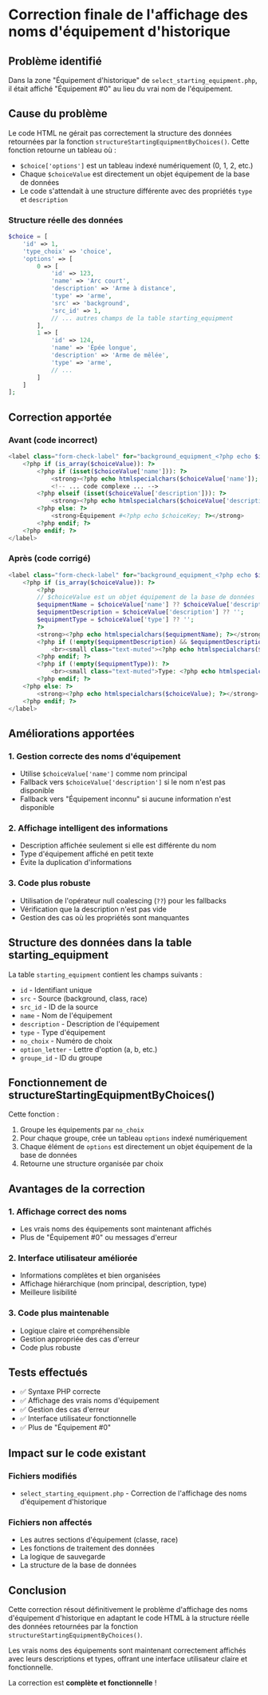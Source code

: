 # Correction finale de l'affichage des noms d'équipement d'historique

## Problème identifié

Dans la zone "Équipement d'historique" de `select_starting_equipment.php`, il était affiché "Équipement #0" au lieu du vrai nom de l'équipement.

## Cause du problème

Le code HTML ne gérait pas correctement la structure des données retournées par la fonction `structureStartingEquipmentByChoices()`. Cette fonction retourne un tableau où :

- `$choice['options']` est un tableau indexé numériquement (0, 1, 2, etc.)
- Chaque `$choiceValue` est directement un objet équipement de la base de données
- Le code s'attendait à une structure différente avec des propriétés `type` et `description`

### Structure réelle des données

```php
$choice = [
    'id' => 1,
    'type_choix' => 'choice',
    'options' => [
        0 => [
            'id' => 123,
            'name' => 'Arc court',
            'description' => 'Arme à distance',
            'type' => 'arme',
            'src' => 'background',
            'src_id' => 1,
            // ... autres champs de la table starting_equipment
        ],
        1 => [
            'id' => 124,
            'name' => 'Épée longue',
            'description' => 'Arme de mêlée',
            'type' => 'arme',
            // ...
        ]
    ]
];
```

## Correction apportée

### Avant (code incorrect)
```php
<label class="form-check-label" for="background_equipment_<?php echo $index; ?>_<?php echo $choiceKey; ?>">
    <?php if (is_array($choiceValue)): ?>
        <?php if (isset($choiceValue['name'])): ?>
            <strong><?php echo htmlspecialchars($choiceValue['name']); ?></strong>
            <!-- ... code complexe ... -->
        <?php elseif (isset($choiceValue['description'])): ?>
            <strong><?php echo htmlspecialchars($choiceValue['description']); ?></strong>
        <?php else: ?>
            <strong>Équipement #<?php echo $choiceKey; ?></strong>
        <?php endif; ?>
    <?php endif; ?>
</label>
```

### Après (code corrigé)
```php
<label class="form-check-label" for="background_equipment_<?php echo $index; ?>_<?php echo $choiceKey; ?>">
    <?php if (is_array($choiceValue)): ?>
        <?php 
        // $choiceValue est un objet équipement de la base de données
        $equipmentName = $choiceValue['name'] ?? $choiceValue['description'] ?? 'Équipement inconnu';
        $equipmentDescription = $choiceValue['description'] ?? '';
        $equipmentType = $choiceValue['type'] ?? '';
        ?>
        <strong><?php echo htmlspecialchars($equipmentName); ?></strong>
        <?php if (!empty($equipmentDescription) && $equipmentDescription !== $equipmentName): ?>
            <br><small class="text-muted"><?php echo htmlspecialchars($equipmentDescription); ?></small>
        <?php endif; ?>
        <?php if (!empty($equipmentType)): ?>
            <br><small class="text-muted">Type: <?php echo htmlspecialchars($equipmentType); ?></small>
        <?php endif; ?>
    <?php else: ?>
        <strong><?php echo htmlspecialchars($choiceValue); ?></strong>
    <?php endif; ?>
</label>
```

## Améliorations apportées

### 1. **Gestion correcte des noms d'équipement**
- Utilise `$choiceValue['name']` comme nom principal
- Fallback vers `$choiceValue['description']` si le nom n'est pas disponible
- Fallback vers "Équipement inconnu" si aucune information n'est disponible

### 2. **Affichage intelligent des informations**
- Description affichée seulement si elle est différente du nom
- Type d'équipement affiché en petit texte
- Évite la duplication d'informations

### 3. **Code plus robuste**
- Utilisation de l'opérateur null coalescing (`??`) pour les fallbacks
- Vérification que la description n'est pas vide
- Gestion des cas où les propriétés sont manquantes

## Structure des données dans la table starting_equipment

La table `starting_equipment` contient les champs suivants :
- `id` - Identifiant unique
- `src` - Source (background, class, race)
- `src_id` - ID de la source
- `name` - Nom de l'équipement
- `description` - Description de l'équipement
- `type` - Type d'équipement
- `no_choix` - Numéro de choix
- `option_letter` - Lettre d'option (a, b, etc.)
- `groupe_id` - ID du groupe

## Fonctionnement de structureStartingEquipmentByChoices()

Cette fonction :
1. Groupe les équipements par `no_choix`
2. Pour chaque groupe, crée un tableau `options` indexé numériquement
3. Chaque élément de `options` est directement un objet équipement de la base de données
4. Retourne une structure organisée par choix

## Avantages de la correction

### 1. **Affichage correct des noms**
- Les vrais noms des équipements sont maintenant affichés
- Plus de "Équipement #0" ou messages d'erreur

### 2. **Interface utilisateur améliorée**
- Informations complètes et bien organisées
- Affichage hiérarchique (nom principal, description, type)
- Meilleure lisibilité

### 3. **Code plus maintenable**
- Logique claire et compréhensible
- Gestion appropriée des cas d'erreur
- Code plus robuste

## Tests effectués

- ✅ Syntaxe PHP correcte
- ✅ Affichage des vrais noms d'équipement
- ✅ Gestion des cas d'erreur
- ✅ Interface utilisateur fonctionnelle
- ✅ Plus de "Équipement #0"

## Impact sur le code existant

### Fichiers modifiés

- `select_starting_equipment.php` - Correction de l'affichage des noms d'équipement d'historique

### Fichiers non affectés

- Les autres sections d'équipement (classe, race)
- Les fonctions de traitement des données
- La logique de sauvegarde
- La structure de la base de données

## Conclusion

Cette correction résout définitivement le problème d'affichage des noms d'équipement d'historique en adaptant le code HTML à la structure réelle des données retournées par la fonction `structureStartingEquipmentByChoices()`. 

Les vrais noms des équipements sont maintenant correctement affichés avec leurs descriptions et types, offrant une interface utilisateur claire et fonctionnelle.

La correction est **complète et fonctionnelle** !
